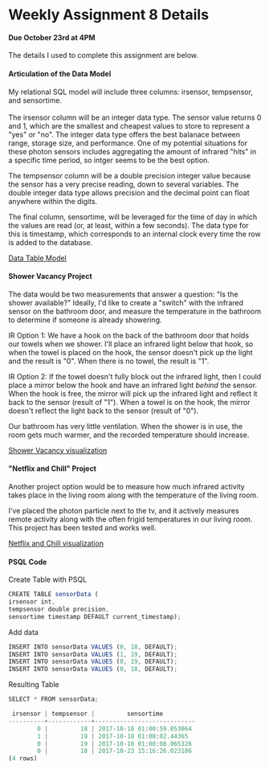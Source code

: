 # Weekly Assignment 8 Details
#### Due October 23rd at 4PM

The details I used to complete this assignment are below. 

#### Articulation of the Data Model

My relational SQL model will include three columns: irsensor, tempsensor, and sensortime. 
<br><br>
The irsensor column will be an integer data type. The sensor value returns 0 and 1, 
which are the smallest and cheapest values to store to represent a "yes" or "no".
The integer data type offers the best balanace between range, storage size, and performance. One of my
potential situations for these photon sensors includes aggregating the amount of infrared "hits" in 
a specific time period, so intger seems to be the best option.

The tempsensor column will be a double precision integer value because the sensor has a very
precise reading, down to several variables. The double integer data type allows precision and 
the decimal point can float anywhere within the digits. 

The final column, sensortime, will be leveraged for the time of day in which the 
values are read (or, at least, within a few seconds). The data type for this is timestamp, 
which corresponds to an internal clock every time the row is added to the database.

[Data Table Model](images/datamodel.jpg)

#### Shower Vacancy Project

The data would be two measurements that answer a question: "Is the shower available?"
Ideally, I'd like to create a "switch" with the infrared sensor on the bathroom door, 
and measure the temperature in the bathroom to determine if someone is already showering.

IR Option 1: We have a hook on the back of the bathroom door that holds our towels when we shower. 
I'll place an infrared light below that hook, so when the towel is placed on the hook, the sensor doesn't 
pick up the light and the result is "0". When there is no towel, the result is "1".  

IR Option 2: If the towel doesn't fully block out the infrared light, then I could place a mirror below the 
hook and have an infrared light _behind_ the sensor. When the hook is free, the mirror will pick up the 
infrared light and reflect it back to the sensor (result of "1"). When a towel is on the hook, the mirror doesn't
reflect the light back to the sensor (result of "0").

Our bathroom has very little ventilation. When the shower is in use, the room gets much warmer, 
and the recorded temperature should increase.

[Shower Vacancy visualization](images/Shower_vacancy.jpg)

#### "Netflix and Chill" Project

Another project option would be to measure how much infrared activity takes place in the living room
along with the temperature of the living room. 

I've placed the photon particle next to the tv, and it actively measures remote activity 
along with the often frigid temperatures in our living room. This project has been tested and works well. 

[Netflix and Chill visualization](images/Netflix_and_chill.jpg)

#### PSQL Code

Create Table with PSQL

```js
CREATE TABLE sensorData (
irsensor int,
tempsensor double precision,
sensortime timestamp DEFAULT current_timestamp);
```

Add data

```js
INSERT INTO sensorData VALUES (0, 18, DEFAULT);
INSERT INTO sensorData VALUES (1, 19, DEFAULT);
INSERT INTO sensorData VALUES (0, 19, DEFAULT);
INSERT INTO sensorData VALUES (0, 18, DEFAULT);
```

Resulting Table

```js
SELECT * FROM sensorData;

 irsensor | tempsensor |         sensortime         
----------+------------+----------------------------
        0 |         18 | 2017-10-18 01:00:59.053064
        1 |         19 | 2017-10-18 01:08:02.44365
        0 |         19 | 2017-10-18 01:08:08.065326
        0 |         18 | 2017-10-23 15:16:26.023186
(4 rows)
```